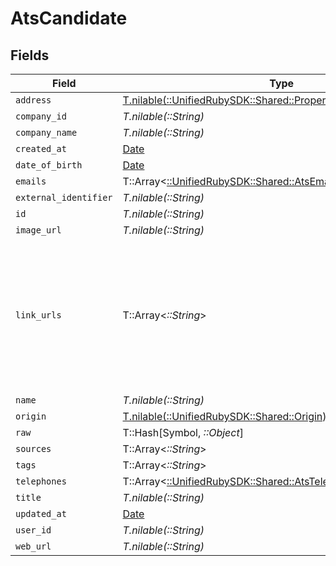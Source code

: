 # AtsCandidate


## Fields

| Field                                                                                                                  | Type                                                                                                                   | Required                                                                                                               | Description                                                                                                            |
| ---------------------------------------------------------------------------------------------------------------------- | ---------------------------------------------------------------------------------------------------------------------- | ---------------------------------------------------------------------------------------------------------------------- | ---------------------------------------------------------------------------------------------------------------------- |
| `address`                                                                                                              | [T.nilable(::UnifiedRubySDK::Shared::PropertyAtsCandidateAddress)](../../models/shared/propertyatscandidateaddress.md) | :heavy_minus_sign:                                                                                                     | N/A                                                                                                                    |
| `company_id`                                                                                                           | *T.nilable(::String)*                                                                                                  | :heavy_minus_sign:                                                                                                     | N/A                                                                                                                    |
| `company_name`                                                                                                         | *T.nilable(::String)*                                                                                                  | :heavy_minus_sign:                                                                                                     | N/A                                                                                                                    |
| `created_at`                                                                                                           | [Date](https://ruby-doc.org/stdlib-2.6.1/libdoc/date/rdoc/Date.html)                                                   | :heavy_minus_sign:                                                                                                     | N/A                                                                                                                    |
| `date_of_birth`                                                                                                        | [Date](https://ruby-doc.org/stdlib-2.6.1/libdoc/date/rdoc/Date.html)                                                   | :heavy_minus_sign:                                                                                                     | N/A                                                                                                                    |
| `emails`                                                                                                               | T::Array<[::UnifiedRubySDK::Shared::AtsEmail](../../models/shared/atsemail.md)>                                        | :heavy_minus_sign:                                                                                                     | N/A                                                                                                                    |
| `external_identifier`                                                                                                  | *T.nilable(::String)*                                                                                                  | :heavy_minus_sign:                                                                                                     | N/A                                                                                                                    |
| `id`                                                                                                                   | *T.nilable(::String)*                                                                                                  | :heavy_minus_sign:                                                                                                     | N/A                                                                                                                    |
| `image_url`                                                                                                            | *T.nilable(::String)*                                                                                                  | :heavy_minus_sign:                                                                                                     | N/A                                                                                                                    |
| `link_urls`                                                                                                            | T::Array<*::String*>                                                                                                   | :heavy_minus_sign:                                                                                                     | URLs for web pages containing additional material about the candidate (LinkedIn, other social media, articles, etc.)   |
| `name`                                                                                                                 | *T.nilable(::String)*                                                                                                  | :heavy_minus_sign:                                                                                                     | N/A                                                                                                                    |
| `origin`                                                                                                               | [T.nilable(::UnifiedRubySDK::Shared::Origin)](../../models/shared/origin.md)                                           | :heavy_minus_sign:                                                                                                     | N/A                                                                                                                    |
| `raw`                                                                                                                  | T::Hash[Symbol, *::Object*]                                                                                            | :heavy_minus_sign:                                                                                                     | N/A                                                                                                                    |
| `sources`                                                                                                              | T::Array<*::String*>                                                                                                   | :heavy_minus_sign:                                                                                                     | N/A                                                                                                                    |
| `tags`                                                                                                                 | T::Array<*::String*>                                                                                                   | :heavy_minus_sign:                                                                                                     | N/A                                                                                                                    |
| `telephones`                                                                                                           | T::Array<[::UnifiedRubySDK::Shared::AtsTelephone](../../models/shared/atstelephone.md)>                                | :heavy_minus_sign:                                                                                                     | N/A                                                                                                                    |
| `title`                                                                                                                | *T.nilable(::String)*                                                                                                  | :heavy_minus_sign:                                                                                                     | N/A                                                                                                                    |
| `updated_at`                                                                                                           | [Date](https://ruby-doc.org/stdlib-2.6.1/libdoc/date/rdoc/Date.html)                                                   | :heavy_minus_sign:                                                                                                     | N/A                                                                                                                    |
| `user_id`                                                                                                              | *T.nilable(::String)*                                                                                                  | :heavy_minus_sign:                                                                                                     | N/A                                                                                                                    |
| `web_url`                                                                                                              | *T.nilable(::String)*                                                                                                  | :heavy_minus_sign:                                                                                                     | N/A                                                                                                                    |